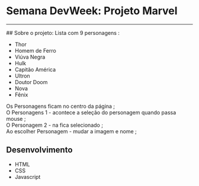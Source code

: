 # Semana DevWeek: Projeto Marvel
<hr>
## Sobre o projeto:
Lista com 9 personagens :
<ul>
<li>Thor</li>
<li>Homem de Ferro</li>
<li>Viúva Negra</li>
<li>Hulk</li>
<li>Capitão América</li>
<li>Ultron</li>
<li>Doutor Doom</li>
<li>Nova</li>
<li>Fênix</li>
</ul>

Os Personagens ficam no centro da página ;<br>
O Personagens 1 - acontece a seleção do personagem quando passa mouse ;<br>
O Personagem 2 - na fica selecionado ;<br>
Ao escolher Personagem - mudar a imagem e nome ;<br>

## Desenvolvimento 
<ul>
<li>HTML</li>
<li>CSS</li>
<li>Javascript</li>
</ul>

